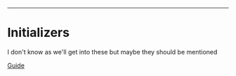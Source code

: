 
---

# Initializers

I don't know as we'll get into these but maybe they should be mentioned

[Guide](https://guides.emberjs.com/v2.4.0/applications/initializers/)
